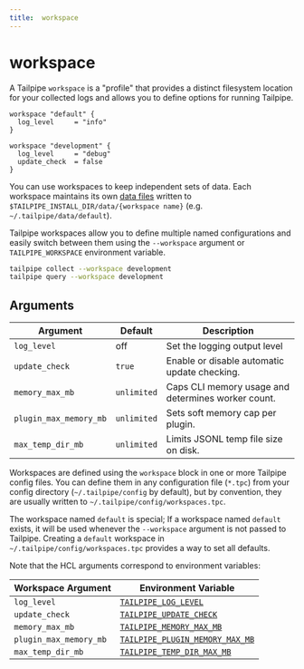```yaml
---
title:  workspace
---
```

# workspace 

A Tailpipe `workspace` is a "profile" that provides a distinct filesystem location for your collected logs and allows you to define options for running Tailpipe.  

```hcl
workspace "default" {
  log_level     = "info"
}

workspace "development" {
  log_level     = "debug"
  update_check  = false
}
```

You can use workspaces to keep independent sets of data. Each workspace maintains its own [data files](/docs/collect/configure#hive-partitioning) written to `$TAILPIPE_INSTALL_DIR/data/{workspace name}` (e.g. `~/.tailpipe/data/default`).

Tailpipe workspaces allow you to define multiple named configurations and easily switch between them using the `--workspace` argument or `TAILPIPE_WORKSPACE` environment variable. 

```bash
tailpipe collect --workspace development
tailpipe query --workspace development
```

## Arguments

| Argument            |    Default  | Description
|---------------------|-------------|-----------------------------------------
| `log_level`         | off         | Set the logging output level
| `update_check`      | `true`      | Enable or disable automatic update checking.
| `memory_max_mb`     | `unlimited`     | Caps CLI memory usage and determines worker count.
| `plugin_max_memory_mb` | `unlimited`  | Sets soft memory cap per plugin.
| `max_temp_dir_mb`   | `unlimited`    | Limits JSONL temp file size on disk.


Workspaces are defined using the `workspace` block in one or more Tailpipe config files.  You can define them in any configuration file (`*.tpc`) from your config directory (`~/.tailpipe/config` by default), but by convention, they are usually written to `~/.tailpipe/config/workspaces.tpc`.

The workspace named `default` is special; If a workspace named `default` exists, it will be used whenever the `--workspace` argument is not passed to Tailpipe.  Creating a `default` workspace in `~/.tailpipe/config/workspaces.tpc` provides a way to set all defaults.

Note that the HCL arguments correspond to environment variables:

| Workspace Argument | Environment Variable             
|--------------------|-------------------------
| `log_level`        | [`TAILPIPE_LOG_LEVEL`](/docs/reference/env-vars/tailpipe_log_level)
| `update_check`     | [`TAILPIPE_UPDATE_CHECK`](/docs/reference/env-vars/tailpipe_update_check)
| `memory_max_mb`    | [`TAILPIPE_MEMORY_MAX_MB`](/docs/reference/env-vars/tailpipe_memory_max_mb)
| `plugin_max_memory_mb` | [`TAILPIPE_PLUGIN_MEMORY_MAX_MB`](/docs/reference/env-vars/tailpipe_plugin_memory_max_mb)
| `max_temp_dir_mb`  | [`TAILPIPE_TEMP_DIR_MAX_MB`](/docs/reference/env-vars/tailpipe_temp_dir_max_mb)
